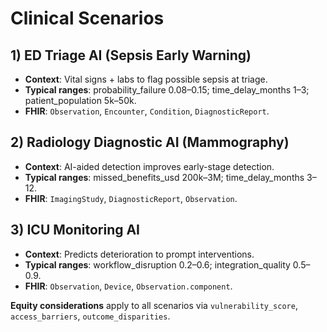 # Clinical Scenarios

## 1) ED Triage AI (Sepsis Early Warning)
- **Context**: Vital signs + labs to flag possible sepsis at triage.
- **Typical ranges**: probability_failure 0.08–0.15; time_delay_months 1–3; patient_population 5k–50k.
- **FHIR**: `Observation`, `Encounter`, `Condition`, `DiagnosticReport`.

## 2) Radiology Diagnostic AI (Mammography)
- **Context**: AI-aided detection improves early-stage detection.
- **Typical ranges**: missed_benefits_usd 200k–3M; time_delay_months 3–12.
- **FHIR**: `ImagingStudy`, `DiagnosticReport`, `Observation`.

## 3) ICU Monitoring AI
- **Context**: Predicts deterioration to prompt interventions.
- **Typical ranges**: workflow_disruption 0.2–0.6; integration_quality 0.5–0.9.
- **FHIR**: `Observation`, `Device`, `Observation.component`.

**Equity considerations** apply to all scenarios via `vulnerability_score`, `access_barriers`, `outcome_disparities`.
